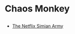 # Chaos Monkey

##

- [The Netflix Simian Army](https://netflixtechblog.com/the-netflix-simian-army-16e57fbab116)
